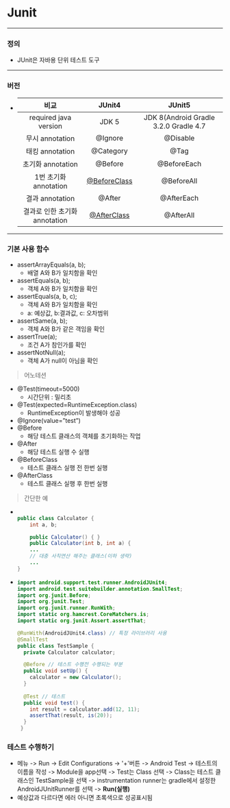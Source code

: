 # Junit
---
### 정의
* JUnit은 자바용 단위 테스트 도구
---
### 버전
* |비교|JUnit4|JUnit5|
  |:--:|:--:|:--:|
  |required java version|JDK 5|JDK 8(Android Gradle 3.2.0 Gradle 4.7|
  |무시 annotation|@Ignore|@Disable|
  |태킹 annotation|@Category|@Tag|
  |초기화 annotation|@Before|@BeforeEach|
  |1번 초기화 annotation|[@BeforeClass](https://junit.org/junit4/javadoc/4.12/org/junit/BeforeClass.html)|@BeforeAll|
  |결과 annotation|@After|@AfterEach|
  |결과로 인한 초기화 annotation|[@AfterClass](https://junit.org/junit4/javadoc/4.12/org/junit/AfterClass.html)|@AfterAll|
---
### 기본 사용 함수
* assertArrayEquals(a, b); 
  * 배열 A와 B가 일치함을 확인
* assertEquals(a, b);
  * 객체 A와 B가 일치함을 확인
* assertEquals(a, b, c);
  * 객체 A와 B가 일치함을 확인
  * a: 예상값, b:결과값, c: 오차범위
* assertSame(a, b); 
  * 객체 A와 B가 같은 객임을 확인
* assertTrue(a); 
  * 조건 A가 참인가를 확인
* assertNotNull(a);
  * 객체 A가 null이 아님을 확인
> 어노테션
* @Test(timeout=5000)
  * 시간단위 : 밀리초
* @Test(expected=RuntimeException.class)
  * RuntimeException이 발생해야 성공
* @Ignore(value=”test”)
* @Before 
  * 해당 테스트 클래스의 객체를 초기화하는 작업
* @After
  * 해당 테스트  실행 수 실행
* @BeforeClass
  * 테스트 클래스 실행 전 한번 실행
* @AfterClass
  * 테스트 클래스 실행 후 한번 실행
> 간단한 예
* ```java
  
  public class Calculator { 
      int a, b;

      public Calculator() { }
      public Calculator(int b, int a) {
      ...
      // 대충 사칙연산 해주는 클래스(이하 생략)
      ... 
  }
* ```java
  import android.support.test.runner.AndroidJUnit4;
  import android.test.suitebuilder.annotation.SmallTest;
  import org.junit.Before; 
  import org.junit.Test;
  import org.junit.runner.RunWith;
  import static org.hamcrest.CoreMatchers.is;
  import static org.junit.Assert.assertThat;

  @RunWith(AndroidJUnit4.class) // 특정 라이브러리 사용
  @SmallTest 
  public class TestSample {
    private Calculator calculator;

    @Before // 테스트 수행전 수행되는 부분
    public void setUp() { 
      calculator = new Calculator(); 
    } 
   
    @Test // 테스트
    public void test() { 
      int result = calculator.add(12, 11);
      assertThat(result, is(20)); 
    } 
   }
### 테스트 수행하기
  * 메뉴 -> Run -> Edit Configurations -> '+'버튼 -> Android Test -> 테스트의 이름을 작성 -> Module을 app선택 -> Test는 Class 선택 -> Class는 테스트 클래스인 TestSample을 선택 -> instrumentation runner는 gradle에서 설정한 AndroidJUnitRunner를 선택 -> **Run(실행)**
  * 예상값과 다르다면 에러 아니면 초록색으로 성공표시됨

